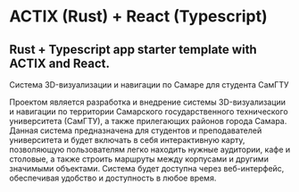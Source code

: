 # ACTIX (Rust) + React (Typescript) 

## Rust + Typescript app starter template with ACTIX and React.

Система 3D-визуализации и навигации по Самаре для студента СамГТУ

Проектом является разработка и внедрение системы 3D-визуализации и навигации по территории Самарского государственного технического университета (СамГТУ), а также прилегающих районов города Самара. Данная система предназначена для студентов и преподавателей университета и будет включать в себя интерактивную карту, позволяющую пользователям легко находить нужные аудитории, кафе и столовые, а также строить маршруты между корпусами и другими значимыми объектами. Система будет доступна через веб-интерфейс, обеспечивая удобство и доступность в любое время.
